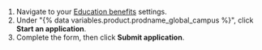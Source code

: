 1. Navigate to your [Education benefits](https://github.com/settings/education/benefits) settings.
1. Under "{% data variables.product.prodname_global_campus %}", click **Start an application**.
1. Complete the form, then click **Submit application**.
